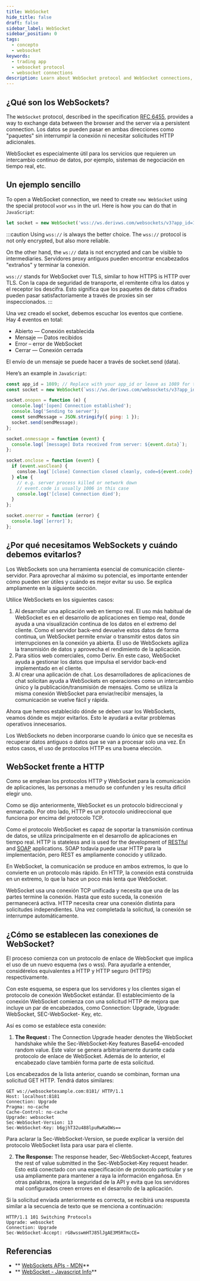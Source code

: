 ```yaml
---
title: WebSocket
hide_title: false
draft: false
sidebar_label: WebSocket
sidebar_position: 0
tags:
  - concepto
  - websocket
keywords:
  - trading app
  - websocket protocol
  - websocket connections
description: Learn about WebSocket protocol and WebSocket connections, and how to integrate them so you can enable data exchanges on your trading app.
---
```


## ¿Qué son los WebSockets?

The `WebSocket` protocol, described in the specification [RFC 6455](https://datatracker.ietf.org/doc/html/rfc6455), provides a way to exchange data between the browser and the server via a persistent connection. Los datos se pueden pasar en ambas direcciones como "paquetes" sin interrumpir la conexión ni necesitar solicitudes HTTP adicionales.

WebSocket es especialmente útil para los servicios que requieren un intercambio continuo de datos, por ejemplo, sistemas de negociación en tiempo real, etc.

## Un ejemplo sencillo

To open a WebSocket connection, we need to create `new WebSocket` using the special protocol `ws`or `wss` in the url. Here is how you can do that in `JavaScript`:

```js
let socket = new WebSocket('wss://ws.derivws.com/websockets/v3?app_id=1089');
```

:::caution
Using `wss://` is always the better choice. The `wss://` protocol is not only encrypted, but also more reliable.

On the other hand, the `ws://` data is not encrypted and can be visible to intermediaries. Servidores proxy antiguos pueden encontrar encabezados "extraños" y terminar la conexión.

`wss://` stands for WebSocket over TLS, similar to how HTTPS is HTTP over TLS. Con la capa de seguridad de transporte, el remitente cifra los datos y el receptor los descifra. Esto significa que los paquetes de datos cifrados pueden pasar satisfactoriamente a través de proxies sin ser inspeccionados.
:::

Una vez creado el socket, debemos escuchar los eventos que contiene. Hay 4 eventos en total:

- Abierto — Conexión establecida
- Mensaje — Datos recibidos
- Error – error de WebSocket
- Cerrar — Conexión cerrada

El envío de un mensaje se puede hacer a través de socket.send (data).

Here’s an example in `JavaScript`:

```js showLineNumbers
const app_id = 1089; // Replace with your app_id or leave as 1089 for testing.
const socket = new WebSocket(`wss://ws.derivws.com/websockets/v3?app_id=${app_id}`);

socket.onopen = function (e) {
  console.log('[open] Connection established');
  console.log('Sending to server');
  const sendMessage = JSON.stringify({ ping: 1 });
  socket.send(sendMessage);
};

socket.onmessage = function (event) {
  console.log(`[message] Data received from server: ${event.data}`);
};

socket.onclose = function (event) {
  if (event.wasClean) {
    consloe.log(`[close] Connection closed cleanly, code=${event.code} reason=${event.reason}`);
  } else {
    // e.g. server process killed or network down
    // event.code is usually 1006 in this case
    console.log('[close] Connection died');
  }
};

socket.onerror = function (error) {
  console.log(`[error]`);
};
```

## ¿Por qué necesitamos WebSockets y cuándo debemos evitarlos?

Los WebSockets son una herramienta esencial de comunicación cliente-servidor. Para aprovechar al máximo su potencial, es importante entender cómo pueden ser útiles y cuándo es mejor evitar su uso. Se explica ampliamente en la siguiente sección.

Utilice WebSockets en los siguientes casos:

1. Al desarrollar una aplicación web en tiempo real.
   El uso más habitual de WebSocket es en el desarrollo de aplicaciones en tiempo real, donde ayuda a una visualización continua de los datos en el extremo del cliente. Como el servidor back-end devuelve estos datos de forma continua, un WebSocket permite enviar o transmitir estos datos sin interrupciones en la conexión ya abierta. El uso de WebSockets agiliza la transmisión de datos y aprovecha el rendimiento de la aplicación.
2. Para sitios web comerciales, como Deriv.
   En este caso, WebSocket ayuda a gestionar los datos que impulsa el servidor back-end implementado en el cliente.
3. Al crear una aplicación de chat.
   Los desarrolladores de aplicaciones de chat solicitan ayuda a WebSockets en operaciones como un intercambio único y la publicación/transmisión de mensajes. Como se utiliza la misma conexión WebSocket para enviar/recibir mensajes, la comunicación se vuelve fácil y rápida.

Ahora que hemos establecido dónde se deben usar los WebSockets, veamos dónde es mejor evitarlos. Esto le ayudará a evitar problemas operativos innecesarios.

Los WebSockets no deben incorporarse cuando lo único que se necesita es recuperar datos antiguos o datos que se van a procesar solo una vez. En estos casos, el uso de protocolos HTTP es una buena elección.

## WebSocket frente a HTTP

Como se emplean los protocolos HTTP y WebSocket para la comunicación de aplicaciones, las personas a menudo se confunden y les resulta difícil elegir uno.

Como se dijo anteriormente, WebSocket es un protocolo bidireccional y enmarcado. Por otro lado, HTTP es un protocolo unidireccional que funciona por encima del protocolo TCP.

Como el protocolo WebSocket es capaz de soportar la transmisión continua de datos, se utiliza principalmente en el desarrollo de aplicaciones en tiempo real. HTTP is stateless and is used for the development of [RESTful](https://de.wikipedia.org/wiki/Representational_State_Transfer) and [SOAP](https://de.wikipedia.org/wiki/SOAP) applications. SOAP todavía puede usar HTTP para la implementación, pero REST es ampliamente conocido y utilizado.

En WebSocket, la comunicación se produce en ambos extremos, lo que lo convierte en un protocolo más rápido. En HTTP, la conexión está construida en un extremo, lo que la hace un poco más lenta que WebSocket.

WebSocket usa una conexión TCP unificada y necesita que una de las partes termine la conexión. Hasta que esto suceda, la conexión permanecerá activa. HTTP necesita crear una conexión distinta para solicitudes independientes. Una vez completada la solicitud, la conexión se interrumpe automáticamente.

## ¿Cómo se establecen las conexiones de WebSocket?

El proceso comienza con un protocolo de enlace de WebSocket que implica el uso de un nuevo esquema (ws o wss). Para ayudarle a entender, considérelos equivalentes a HTTP y HTTP seguro (HTTPS) respectivamente.

Con este esquema, se espera que los servidores y los clientes sigan el protocolo de conexión WebSocket estándar. El establecimiento de la conexión WebSocket comienza con una solicitud HTTP de mejora que incluye un par de encabezados, como Connection: Upgrade, Upgrade: WebSocket, SEC-WebSocket- Key, etc.

Así es como se establece esta conexión:

1. **The Request :** The Connection Upgrade header denotes the WebSocket handshake while the Sec-WebSocket-Key features Base64-encoded random value. Este valor se genera arbitrariamente durante cada protocolo de enlace de WebSocket. Además de lo anterior, el encabezado clave también forma parte de esta solicitud.

Los encabezados de la lista anterior, cuando se combinan, forman una solicitud GET HTTP. Tendrá datos similares:

```
GET ws://websocketexample.com:8181/ HTTP/1.1
Host: localhost:8181
Connection: Upgrade
Pragma: no-cache
Cache-Control: no-cache
Upgrade: websocket
Sec-WebSocket-Version: 13
Sec-WebSocket-Key: b6gjhT32u488lpuRwKaOWs==
```

Para aclarar la Sec-WebSocket-Version, se puede explicar la versión del protocolo WebSocket lista para usar para el cliente.

2. **The Response:** The response header, Sec-WebSocket-Accept, features the rest of value submitted in the Sec-WebSocket-Key request header. Esto está conectado con una especificación de protocolo particular y se usa ampliamente para mantener a raya la información engañosa. En otras palabras, mejora la seguridad de la API y evita que los servidores mal configurados creen errores en el desarrollo de la aplicación.

Si la solicitud enviada anteriormente es correcta, se recibirá una respuesta similar a la secuencia de texto que se menciona a continuación:

```
HTTP/1.1 101 Switching Protocols
Upgrade: websocket
Connection: Upgrade
Sec-WebSocket-Accept: rG8wsswmHTJ85lJgAE3M5RTmcCE=
```

## Referencias

- \*\* [WebSockets APIs - MDN](https://developer.mozilla.org/en-US/docs/Web/API/WebSocket)\*\*
- \*\* [WebSocket - Javascript Info](https://javascript.info/websocket)\*\*
